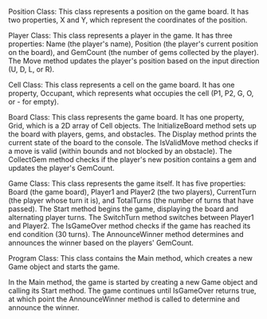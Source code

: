 Position Class: This class represents a position on the game board. It has two properties, X and Y, which represent the coordinates of the position.

Player Class: This class represents a player in the game. It has three properties: Name (the player's name), Position (the player's current position on the board), and GemCount (the number of gems collected by the player). The Move method updates the player's position based on the input direction (U, D, L, or R).

Cell Class: This class represents a cell on the game board. It has one property, Occupant, which represents what occupies the cell (P1, P2, G, O, or - for empty).

Board Class: This class represents the game board. It has one property, Grid, which is a 2D array of Cell objects. The InitializeBoard method sets up the board with players, gems, and obstacles. The Display method prints the current state of the board to the console. The IsValidMove method checks if a move is valid (within bounds and not blocked by an obstacle). The CollectGem method checks if the player's new position contains a gem and updates the player's GemCount.

Game Class: This class represents the game itself. It has five properties: Board (the game board), Player1 and Player2 (the two players), CurrentTurn (the player whose turn it is), and TotalTurns (the number of turns that have passed). The Start method begins the game, displaying the board and alternating player turns. The SwitchTurn method switches between Player1 and Player2. The IsGameOver method checks if the game has reached its end condition (30 turns). The AnnounceWinner method determines and announces the winner based on the players' GemCount.

Program Class: This class contains the Main method, which creates a new Game object and starts the game.

In the Main method, the game is started by creating a new Game object and calling its Start method. The game continues until IsGameOver returns true, at which point the AnnounceWinner method is called to determine and announce the winner.
